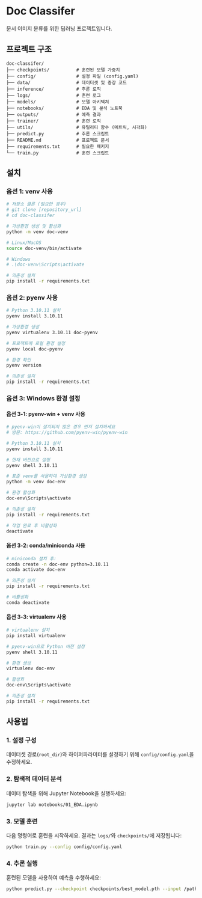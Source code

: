 # Doc Classifer
문서 이미지 분류를 위한 딥러닝 프로젝트입니다.

## 프로젝트 구조

```
doc-classifer/
├── checkpoints/          # 훈련된 모델 가중치
├── config/               # 설정 파일 (config.yaml)
├── data/                 # 데이터셋 및 증강 코드
├── inference/            # 추론 로직
├── logs/                 # 훈련 로그
├── models/               # 모델 아키텍처
├── notebooks/            # EDA 및 분석 노트북
├── outputs/              # 예측 결과
├── trainer/              # 훈련 로직
├── utils/                # 유틸리티 함수 (메트릭, 시각화)
├── predict.py            # 추론 스크립트
├── README.md             # 프로젝트 문서
├── requirements.txt      # 필요한 패키지
└── train.py              # 훈련 스크립트
```

## 설치

### 옵션 1: venv 사용

```bash
# 저장소 클론 (필요한 경우)
# git clone [repository_url]
# cd doc-classifer

# 가상환경 생성 및 활성화
python -m venv doc-venv

# Linux/MacOS
source doc-venv/bin/activate

# Windows
# .\doc-venv\Scripts\activate

# 의존성 설치
pip install -r requirements.txt
```

### 옵션 2: pyenv 사용

```bash
# Python 3.10.11 설치
pyenv install 3.10.11

# 가상환경 생성
pyenv virtualenv 3.10.11 doc-pyenv

# 프로젝트에 로컬 환경 설정
pyenv local doc-pyenv

# 환경 확인
pyenv version

# 의존성 설치
pip install -r requirements.txt
```

### 옵션 3: Windows 환경 설정

#### 옵션 3-1: pyenv-win + venv 사용 

```bash
# pyenv-win이 설치되지 않은 경우 먼저 설치하세요
# 방문: https://github.com/pyenv-win/pyenv-win

# Python 3.10.11 설치
pyenv install 3.10.11

# 현재 버전으로 설정
pyenv shell 3.10.11

# 표준 venv를 사용하여 가상환경 생성
python -m venv doc-env

# 환경 활성화
doc-env\Scripts\activate

# 의존성 설치
pip install -r requirements.txt

# 작업 완료 후 비활성화
deactivate
```

#### 옵션 3-2: conda/miniconda 사용

```bash
# miniconda 설치 후:
conda create -n doc-env python=3.10.11
conda activate doc-env

# 의존성 설치
pip install -r requirements.txt

# 비활성화
conda deactivate
```

#### 옵션 3-3: virtualenv 사용

```bash
# virtualenv 설치
pip install virtualenv

# pyenv-win으로 Python 버전 설정
pyenv shell 3.10.11

# 환경 생성
virtualenv doc-env

# 활성화
doc-env\Scripts\activate

# 의존성 설치
pip install -r requirements.txt
```

## 사용법

### 1. 설정 구성
데이터셋 경로(`root_dir`)와 하이퍼파라미터를 설정하기 위해 `config/config.yaml`을 수정하세요.

### 2. 탐색적 데이터 분석
데이터 탐색을 위해 Jupyter Notebook을 실행하세요:

```bash
jupyter lab notebooks/01_EDA.ipynb
```

### 3. 모델 훈련
다음 명령어로 훈련을 시작하세요. 결과는 `logs/`와 `checkpoints/`에 저장됩니다:

```bash
python train.py --config config/config.yaml
```

### 4. 추론 실행
훈련된 모델을 사용하여 예측을 수행하세요:

```bash
python predict.py --checkpoint checkpoints/best_model.pth --input /path/to/image_or_dir --output outputs/predictions.csv
```